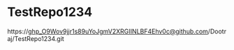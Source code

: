 # TestRepo1234
https://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@github.com/Dootraj/TestRepo1234.git
